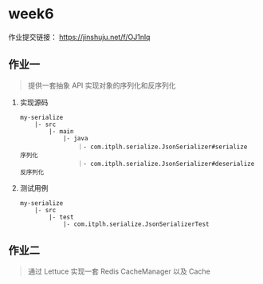 # week6

作业提交链接： https://jinshuju.net/f/OJ1nlq

## 作业一

> 提供一套抽象 API 实现对象的序列化和反序列化

1. 实现源码

    ```
    my-serialize
        |- src
            |- main
                |- java
                    ｜- com.itplh.serialize.JsonSerializer#serialize    序列化
                    ｜- com.itplh.serialize.JsonSerializer#deserialize  反序列化
    ```

2. 测试用例

    ```
    my-serialize
        |- src
            |- test
                |- com.itplh.serialize.JsonSerializerTest
    ```

## 作业二

> 通过 Lettuce 实现一套 Redis CacheManager 以及 Cache
